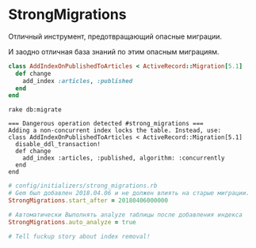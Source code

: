 # StrongMigrations

Отличный инструмент, предотвращающий опасные миграции.

И заодно отличная база знаний по этим опасным миграциям.

```ruby
class AddIndexOnPublishedToArticles < ActiveRecord::Migration[5.1]
  def change
    add_index :articles, :published
  end
end
```

```
rake db:migrate

=== Dangerous operation detected #strong_migrations ===
Adding a non-concurrent index locks the table. Instead, use:
class AddIndexOnPublishedToArticles < ActiveRecord::Migration[5.1]
  disable_ddl_transaction!
  def change
    add_index :articles, :published, algorithm: :concurrently
  end
end
```

```ruby
# config/initializers/strong_migrations.rb
# Gem был добавлен 2018.04.06 и не должен влиять на старые миграции.
StrongMigrations.start_after = 20180406000000

# Автоматически Выполнять analyze таблицы после добавления индекса
StrongMigrations.auto_analyze = true

# Tell fuckup story about index removal!
```
